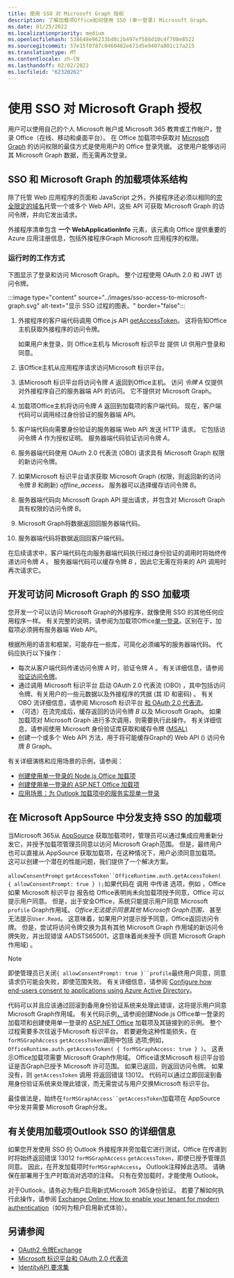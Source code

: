 ```yaml
---
title: 使用 SSO 对 Microsoft Graph 授权
description: 了解加载项Office如何使用 SSO (单一登录) Microsoft Graph。
ms.date: 01/25/2022
ms.localizationpriority: medium
ms.openlocfilehash: 538648e96233bd0c2b497ef588d10c4f708e8522
ms.sourcegitcommit: 57e15f0787c0460482e671d5e9407a801c17a215
ms.translationtype: MT
ms.contentlocale: zh-CN
ms.lasthandoff: 02/02/2022
ms.locfileid: "62320262"
---
```

# <a name="authorize-to-microsoft-graph-with-sso"></a>使用 SSO 对 Microsoft Graph 授权

用户可以使用自己的个人 Microsoft 帐户或 Microsoft 365 教育或工作帐户，登录 Office（在线、移动和桌面平台）。 在 Office 加载项中获取对 [Microsoft Graph](https://developer.microsoft.com/graph/docs) 的访问权限的最佳方式是使用用户的 Office 登录凭据。 这使用户能够访问其 Microsoft Graph 数据，而无需再次登录。

## <a name="add-in-architecture-for-sso-and-microsoft-graph"></a>SSO 和 Microsoft Graph 的加载项体系结构

除了托管 Web 应用程序的页面和 JavaScript 之外，外接程序还必须以相同的[完全限定的域名](/windows/desktop/DNS/f-gly#_dns_fully_qualified_domain_name_fqdn__gly)托管一个或多个 Web API，这些 API 可获取 Microsoft Graph 的访问令牌，并向它发出请求。

外接程序清单包含 **一个 WebApplicationInfo** 元素，该元素向 Office 提供重要的 Azure 应用注册信息，包括外接程序Graph Microsoft 应用程序的权限。

### <a name="how-it-works-at-runtime"></a>运行时的工作方式

下图显示了登录和访问 Microsoft Graph。 整个过程使用 OAuth 2.0 和 JWT 访问令牌。

:::image type="content" source="../images/sso-access-to-microsoft-graph.svg" alt-text="显示 SSO 过程的图表。" border="false":::

1. 外接程序的客户端代码调用 Office.js API [getAccessToken](/javascript/api/office-runtime/officeruntime.auth#getAccessToken_options_)。 这将告知Office主机获取外接程序的访问令牌。

    如果用户未登录，则 Office主机与 Microsoft 标识平台 提供 UI 供用户登录和同意。

2. 该Office主机从应用程序请求访问Microsoft 标识平台。
3. 该Microsoft 标识平台将访问令牌 *A* 返回到Office主机。 访问 *令牌 A* 仅提供对外接程序自己的服务器端 API 的访问。 它不提供对 Microsoft Graph。
4. 加载项Office主机将访问令牌 *A* 返回到加载项的客户端代码。 现在，客户端代码可以调用经过身份验证的服务器端 API。
5. 客户端代码向需要身份验证的服务器端 Web API 发送 HTTP 请求。 它包括访问令牌 *A* 作为授权证明。 服务器端代码验证访问令牌 *A*。
6. 服务器端代码使用 OAuth 2.0 代表流 (OBO) 请求具有 Microsoft Graph 权限的新访问令牌。
7. 如果Microsoft 标识平台请求获取 Microsoft Graph (权限，则返回新的访问令牌 *B* 和刷新) *offline_access。* 服务器可以选择缓存访问令牌 *B*。
8. 服务器端代码向 Microsoft Graph API 提出请求，并包含对 Microsoft Graph 具有权限的访问令牌 *B*。
9. Microsoft Graph将数据返回回服务器端代码。
10. 服务器端代码将数据返回回客户端代码。

在后续请求中，客户端代码在向服务器端代码执行经过身份验证的调用时将始终传递访问令牌 *A* 。 服务器端代码可以缓存令牌 *B* ，因此它无需在将来的 API 调用时再次请求它。

## <a name="develop-an-sso-add-in-that-accesses-microsoft-graph"></a>开发可访问 Microsoft Graph 的 SSO 加载项

您开发一个可以访问 Microsoft Graph的外接程序，就像使用 SSO 的其他任何应用程序一样。 有关完整的说明，请参阅为加载项Office[单一登录](../develop/sso-in-office-add-ins.md)。区别在于，加载项必须拥有服务器端 Web API。

根据所用的语言和框架，可能存在一些库，可简化必须编写的服务器端代码。 代码应执行以下操作：

* 每次从客户端代码传递访问令牌 A 时，验证令牌 *A* 。 有关详细信息，请参阅[验证访问令牌](sso-in-office-add-ins.md#pass-the-access-token-to-server-side-code)。
* 通过调用 Microsoft 标识平台 启动 OAuth 2.0 代表流 (OBO) ，其中包括访问令牌、有关用户的一些元数据以及外接程序的凭据 (其 ID 和密码) 。 有关 OBO 流详细信息，请参阅 Microsoft 标识平台 [和 OAuth 2.0 代表流](/azure/active-directory/develop/v2-oauth2-on-behalf-of-flow)。
* （可选）在流完成后，缓存返回的访问令牌 *B* 以及 Microsoft Graph。 如果加载项对 Microsoft Graph 进行多次调用，则需要执行此操作。 有关详细信息，请参阅使用 Microsoft 身份验证库获取和缓存令牌 ([MSAL) ](/azure/active-directory/develop/msal-acquire-cache-tokens)
* 创建一个或多个 Web API 方法，用于将可能缓存Graph的 Web API () 访问令牌 *B* Graph。

有关详细演练和应用场景的示例，请参阅：

* [创建使用单一登录的 Node.js Office 加载项](create-sso-office-add-ins-nodejs.md)
* [创建使用单一登录的 ASP.NET Office 加载项](create-sso-office-add-ins-aspnet.md)
* [应用场景：为 Outlook 加载项中的服务实现单一登录](../outlook/implement-sso-in-outlook-add-in.md)

## <a name="distributing-sso-enabled-add-ins-in-microsoft-appsource"></a>在 Microsoft AppSource 中分发支持 SSO 的加载项

当Microsoft 365从 [AppSource](https://appsource.microsoft.com) 获取加载项时，管理员可以通过集成应用重新分发它，并授予加载项管理员同意以[](/microsoft-365/admin/manage/test-and-deploy-microsoft-365-apps)访问 Microsoft Graph范围。 但是，最终用户也可以直接从 AppSource 获取加载项，在这种情况下，用户必须同意加载项。 这可以创建一个潜在的性能问题，我们提供了一个解决方案。

`allowConsentPrompt` `getAccessToken``OfficeRuntime.auth.getAccessToken( { allowConsentPrompt: true } );`如果代码在 调用 中传递 选项，例如 ，Office 如果 Microsoft 标识平台 报告给 Office表明尚未向加载项授予同意，Office 可以提示用户同意。 但是，出于安全Office，系统只能提示用户同意 Microsoft `profile` Graph作用域。 *Office无法提示同意其他 Microsoft Graph范围，* 甚至无法提示`User.Read`。 这意味着，如果用户对提示授予同意，Office返回访问令牌。 但是，尝试将访问令牌交换为具有其他 Microsoft Graph 作用域的新访问令牌失败，并出现错误 AADSTS65001，这意味着尚未授予 (同意 Microsoft Graph 作用域) 。

> [!NOTE]
> 即使管理员已关闭`{ allowConsentPrompt: true }``profile`最终用户同意，同意请求仍可能会失败，即使范围失败。 有关详细信息，请参阅 [Configure how end-users consent to applications using Azure Active Directory](/azure/active-directory/manage-apps/configure-user-consent)。

代码可以并且应该通过回滚到备用身份验证系统来处理此错误，这将提示用户同意 Microsoft Graph作用域。 有关代码示例[，](create-sso-office-add-ins-nodejs.md)请参阅创建Node.js Office单一登录的加载项和创建使用单一登录的 [ASP.NET Office](create-sso-office-add-ins-aspnet.md) 加载项及其链接到的示例。 整个过程需要多次往返于Microsoft 标识平台。 若要避免这种性能损失，在 `forMSGraphAccess` `getAccessToken`调用中包括 选项;例如， `OfficeRuntime.auth.getAccessToken( { forMSGraphAccess: true } )`。 这表示Office加载项需要 Microsoft Graph作用域。 Office请求Microsoft 标识平台验证是否Graph已授予 Microsoft 许可范围。 如果已返回，则返回访问令牌。 如果没有，则 `getAccessToken` 调用 将返回错误 13012。 代码可以通过立即回滚到备用身份验证系统来处理此错误，而无需尝试与用户交换Microsoft 标识平台。

最佳做法是，始终在`forMSGraphAccess``getAccessToken`加载项在 AppSource 中分发并需要 Microsoft Graph分发。

## <a name="details-on-sso-with-an-outlook-add-in"></a>有关使用加载项Outlook SSO 的详细信息

如果您开发使用 SSO 的 Outlook 外接程序并旁加载它进行测试，Office 在传递到时将始终返回错误 13012  `forMSGraphAccess` `getAccessToken`，即使已授予管理员同意。 因此，在开发加载项时`forMSGraphAccess`**，** Outlook注释掉此选项。 请确保在部署用于生产时取消对选项的注释。 只有在旁加载时，才能使用 Outlook。

对于Outlook，请务必为租户启用新式Microsoft 365身份验证。 若要了解如何执行此操作，请参阅 [Exchange Online: How to enable your tenant for modern authentication](https://social.technet.microsoft.com/wiki/contents/articles/32711.exchange-online-how-to-enable-your-tenant-for-modern-authentication.aspx)（如何为租户启用新式体验）。

## <a name="see-also"></a>另请参阅

* [OAuth2 令牌Exchange](https://tools.ietf.org/html/draft-ietf-oauth-token-exchange-02)
* [Microsoft 标识平台和 OAuth 2.0 代表流](/azure/active-directory/develop/v2-oauth2-on-behalf-of-flow)
* [IdentityAPI 要求集](../reference/requirement-sets/identity-api-requirement-sets.md)
